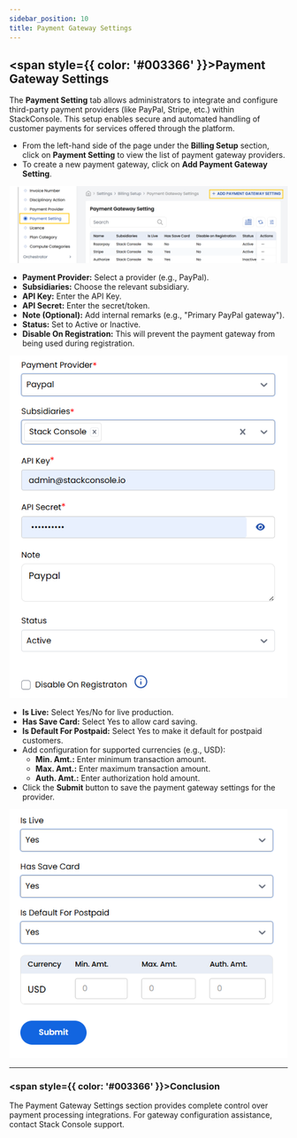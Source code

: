 ```yaml
---
sidebar_position: 10
title: Payment Gateway Settings
---
```


## <span style={{ color: '#003366' }}>Payment Gateway Settings</span>

The **Payment Setting** tab allows administrators to integrate and configure third-party payment providers (like PayPal, Stripe, etc.) within StackConsole. This setup enables secure and automated handling of customer payments for services offered through the platform.

- From the left-hand side of the page under the **Billing Setup** section, click on **Payment Setting** to view the list of payment gateway providers.
- To create a new payment gateway, click on **Add Payment Gateway Setting**.

![Payment Gateway List](images/pg_1.png)

- **Payment Provider:** Select a provider (e.g., PayPal).
- **Subsidiaries:** Choose the relevant subsidiary.
- **API Key:** Enter the API Key.
- **API Secret:** Enter the secret/token.
- **Note (Optional):** Add internal remarks (e.g., "Primary PayPal gateway").
- **Status:** Set to Active or Inactive.
- **Disable On Registration:** This will prevent the payment gateway from being used during registration. 

![Payment Gateway Basic Settings](images/pg_2.png)

- **Is Live:** Select Yes/No for live production.
- **Has Save Card:** Select Yes to allow card saving. 
- **Is Default For Postpaid:** Select Yes to make it default for postpaid customers.
- Add configuration for supported currencies (e.g., USD):
    - **Min. Amt.:** Enter minimum transaction amount.
    - **Max. Amt.:** Enter maximum transaction amount.
    - **Auth. Amt.:** Enter authorization hold amount.
- Click the **Submit** button to save the payment gateway settings for the provider.

![Payment Gateway Advanced Settings](images/pg_3.png)

----------

### <span style={{ color: '#003366' }}>Conclusion</span>
The Payment Gateway Settings section provides complete control over payment processing integrations. For gateway configuration assistance, contact Stack Console support.